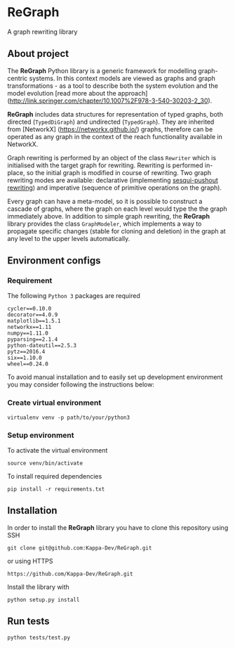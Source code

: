 # ReGraph

A graph rewriting library

## About project

The **ReGraph** Python library is a generic framework for modelling graph-centric systems. In this context models are viewed as graphs and graph transformations - as a tool to describe both the system evolution and the model evolution [read more about the approach] (http://link.springer.com/chapter/10.1007%2F978-3-540-30203-2_30). 

**ReGraph** includes data structures for representation of typed graphs, both directed (`TypedDiGraph`) and undirected (`TypedGraph`). They are inherited from [NetworkX] (https://networkx.github.io/) graphs, therefore can be operated as any graph in the context of the reach functionality available in NetworkX.

Graph rewriting is performed by an object of the class `Rewriter` which is initialised with the target graph for rewriting. Rewriting is performed in-place, so the initial graph is modified in course of rewriting. Two graph rewriting modes are available: declarative (implementing [sesqui-pushout rewriting](http://link.springer.com/chapter/10.1007%2F11841883_4)) and imperative (sequence of primitive operations on the graph).

Every graph can have a meta-model, so it is possible to construct a cascade of graphs, where the graph on each level would type the the graph immediately above. In addition to simple graph rewriting, the **ReGraph** library provides the class `GraphModeler`, which implements a way to propagate specific changes (stable for cloning and deletion) in the graph at any level to the upper levels automatically.


## Environment configs 

### Requirement

The following `Python 3` packages are required

```
cycler==0.10.0
decorator==4.0.9
matplotlib==1.5.1
networkx==1.11
numpy==1.11.0
pyparsing==2.1.4
python-dateutil==2.5.3
pytz==2016.4
six==1.10.0
wheel==0.24.0
```

To avoid manual installation and to easily set up development environment you may consider following the instructions below:

### Create virtual environment

```
virtualenv venv -p path/to/your/python3
```

### Setup environment

To activate the virtual environment
```
source venv/bin/activate
```

To install required dependencies
```
pip install -r requirements.txt
```

## Installation

In order to install the **ReGraph** library you have to clone this repository using SSH
```
git clone git@github.com:Kappa-Dev/ReGraph.git
```
or using HTTPS
```
https://github.com/Kappa-Dev/ReGraph.git
```
Install the library with
```
python setup.py install
```

## Run tests

```
python tests/test.py
```
